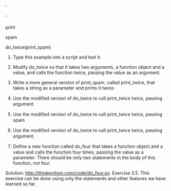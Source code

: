 ’

’

print

spam

do_twice(print_spam)

1. Type this example into a script and test it.

2. Modify do_twice so that it takes two arguments, a function object and a value, and calls the function twice, passing the value as an argument.

3. Write a more general version of print_spam, called print_twice, that takes a string as a parameter and prints it twice.

4. Use the modiﬁed version of do_twice to call print_twice twice, passing argument.

4. Use the modiﬁed version of do_twice to call print_twice twice, passing spam

4. Use the modiﬁed version of do_twice to call print_twice twice, passing argument.

5. Deﬁne a new function called do_four that takes a function object and a value and calls the function four times, passing the value as a parameter. There should be only two statements in the body of this function, not four.

Solution: http://thinkpython.com/code/do_four.py. Exercise 3.5. This exercise can be done using only the statements and other features we have learned so far.